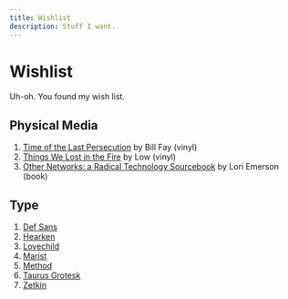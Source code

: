 ```yaml
---
title: Wishlist
description: Stuff I want.
---
```


# Wishlist

Uh-oh. You found my wish list.

## Physical Media

1. [Time of the Last Persecution](https://www.strandedrecords.com/collections/bill-fay) by Bill Fay (vinyl)
2. [Things We Lost in the Fire](https://lowtheband.bandcamp.com/album/things-we-lost-in-the-fire) by Low (vinyl)
3. [Other Networks: a Radical Technology Sourcebook](https://shop.mexicansummer.com/merch/495898-lori-emerson-other-networks-a-radical-technology-sourcebook) by Lori Emerson (book)


## Type

1. [Def Sans](https://publictype.works/font/defsans/)
2. [Hearken](https://publictype.works/font/hearken/)
3. [Lovechild](https://beastsofengland.co/products/lovechild-2)
4. [Marist](https://abcdinamo.com/typefaces/marist)
5. [Method](https://www.futurefonts.com/typeji/method)
6. [Taurus Grotesk](https://www.fostertype.com/buy/taurus-grotesk)
7. [Zetkin](https://www.futurefonts.com/inga-plonnigs/zetkin)
